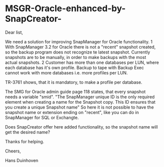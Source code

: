 MSGR-Oracle-enhanced-by-SnapCreator-
====================================

Dear list,

We need a solution for improving SnapManager for Oracle functionality. 
1 
With SnapManager 3.2 for Oracle there is not a "recent" snapshot created, so the backup program does not recognize te latest
snapshot. Currently snapshots are to be manually, in order to make backups with the most actual snapshots.
2
Customer has more than one databases per LUN, where each database has it's own profile. 
Backup to tape with Backup Exec cannot work with more databases i.e. more profiles per LUN.

TR-3761 shows, that it is mandatory, to make a profile per database.

The SMG for Oracle admin guide page 118 states, that every snapshot needs a variable "smid".
"The SnapManager unique ID is the only required element when creating a name for the Snapshot
copy. This ID ensures that you create a unique Snapshot name"
So here it is not possible to have the snapshot name or extension ending on "recent", like you can do in 
SnapManager for SQL or Exchangte. 

Does SnapCreator offer here added functionality, so the snapshot name will get the desired name?

Thanks for helping.

Cheers,

Hans Duinhoven
